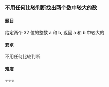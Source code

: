 ### 不用任何比较判断找出两个数中较大的数

#### 题目
给定两个 32 位的整数 a 和 b, 返回 a 和 b 中较大的

#### 要求
不用任何比较判断

#### 难度
:star::star::star:
